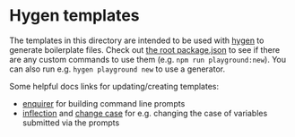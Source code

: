 # Hygen templates

The templates in this directory are intended to be used with [hygen](https://www.hygen.io/) to generate boilerplate files. Check out [the root package.json](../package.json) to see if there are any custom commands to use them (e.g. `npm run playground:new`). You can also run e.g. `hygen playground new` to use a generator.

Some helpful docs links for updating/creating templates:

- [enquirer](https://github.com/enquirer/enquirer#toggle-prompt) for building command line prompts
- [inflection](https://www.hygen.io/docs/templates#helpers-and-inflections) and [change case](https://www.hygen.io/docs/templates#change-case-helpers) for e.g. changing the case of variables submitted via the prompts
